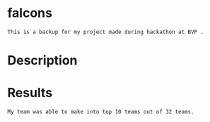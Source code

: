 # falcons
```bash
This is a backup for my project made during hackathon at BVP .
```

# Description
# Results
```bash
My team was able to make into top 10 teams out of 32 teams.
```
